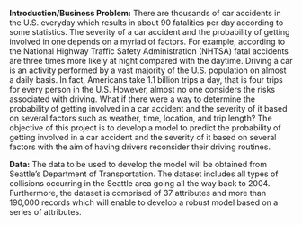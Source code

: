 **Introduction/Business Problem:**
There are thousands of car accidents in the U.S. everyday which results in about 90 fatalities per day according to some statistics. The severity of a car accident and the probability of getting involved in one depends on a myriad of factors. For example, according to the National Highway Traffic Safety Administration (NHTSA) fatal accidents are three times more likely at night compared with the daytime. Driving a car is an activity performed by a vast majority of the U.S. population on almost a daily basis. In fact, Americans take 1.1 billion trips a day, that is four trips for every person in the U.S. However, almost no one considers the risks associated with driving. What if there were a way to determine the probability of getting involved in a car accident and the severity of it based on several factors such as weather, time, location, and trip length? The objective of this project is to develop a model to predict the probability of getting involved in a car accident and the severity of it based on several factors with the aim of having drivers reconsider their driving routines. 

**Data:**
The data to be used to develop the model will be obtained from Seattle’s Department of Transportation. The dataset includes all types of collisions occurring in the Seattle area going all the way back to 2004. Furthermore, the dataset is comprised of 37 attributes and more than 190,000 records which will enable to develop a robust model based on a series of attributes. 
